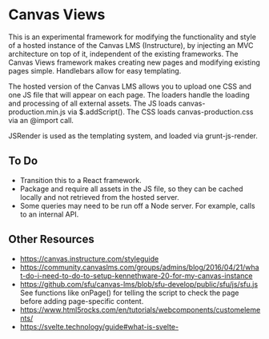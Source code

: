 # Canvas Views

This is an experimental framework for modifying the functionality and style of a hosted instance of the Canvas LMS (Instructure), by injecting an MVC architecture on top of it, independent of the existing frameworks. The Canvas Views framework makes creating new pages and modifying existing pages simple. Handlebars allow for easy templating.

The hosted version of the Canvas LMS allows you to upload one CSS and one JS file that will appear on each page. The loaders handle the loading and processing of all external assets. The JS loads canvas-production.min.js via $.addScript(). The CSS loads canvas-production.css via an @import call.

JSRender is used as the templating system, and loaded via grunt-js-render.

## To Do

* Transition this to a React framework.
* Package and require all assets in the JS file, so they can be cached locally and not retrieved from the hosted server.
* Some queries may need to be run off a Node server. For example, calls to an internal API.

## Other Resources

* https://canvas.instructure.com/styleguide
* https://community.canvaslms.com/groups/admins/blog/2016/04/21/what-do-i-need-to-do-to-setup-kennethware-20-for-my-canvas-instance
* https://github.com/sfu/canvas-lms/blob/sfu-develop/public/sfu/js/sfu.js See functions like onPage() for telling the script to check the page before adding page-specific content.
* https://www.html5rocks.com/en/tutorials/webcomponents/customelements/
* https://svelte.technology/guide#what-is-svelte-